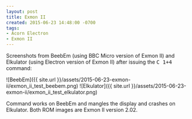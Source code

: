 ```yaml
---
layout: post
title: Exmon II
created: 2015-06-23 14:48:00 -0700
tags:
- Acorn Electron
- Exmon II
---
```

Screenshots from BeebEm (using BBC Micro version of Exmon II) and Elkulator
(using Electron version of Exmon II) after issuing the <tt>C 1+4</tt> command:

![BeebEm]({{ site.url }}/assets/2015-06-23-exmon-ii/exmon_ii_test_beebem.png)
![Elkulator]({{ site.url }}/assets/2015-06-23-exmon-ii/exmon_ii_test_elkulator.png)

Command works on BeebEm and mangles the display and crashes on Elkulator. Both
ROM images are Exmon II version 2.02.
